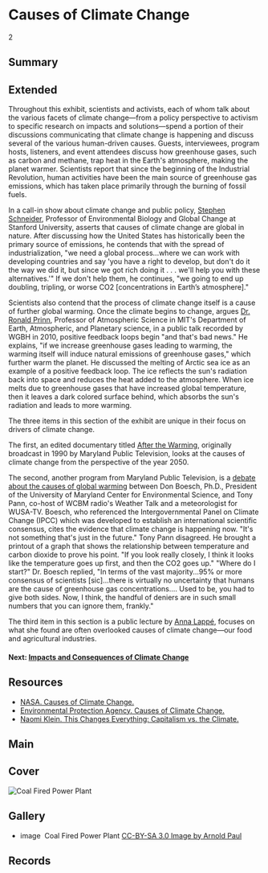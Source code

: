 # Causes of Climate Change

2

## Summary

## Extended

Throughout this exhibit, scientists and activists, each of whom talk about the
various facets of climate change—from a policy perspective to activism to
specific research on impacts and solutions—spend a portion of their
discussions communicating that climate change is happening and discuss several
of the various human-driven causes. Guests, interviewees, program hosts,
listeners, and event attendees discuss how greenhouse gases, such as carbon
and methane, trap heat in the Earth's atmosphere, making the planet warmer.
Scientists report that since the beginning of the Industrial Revolution, human
activities have been the main source of greenhouse gas emissions, which has
taken place primarily through the burning of fossil fuels.

In a call-in show about climate change and public policy, [Stephen Schneider](/exhibits/climate-change/impacts), Professor of Environmental Biology and Global Change at Stanford University, asserts that causes of climate change are global in nature. After discussing how the United States has historically been the primary source of emissions, he contends that with the spread of industrialization, "we need a global process...where we can work with developing countries and say 'you have a right to develop, but don't do it the way we did it, but since we got rich doing it . . . we'll help you with these alternatives.'" If we don't help them, he continues, "we going to end up doubling, tripling, or worse CO2 [concentrations in Earth’s atmosphere]."

Scientists also contend that the process of climate change itself is a cause of further global warming. Once the climate begins to change, argues [Dr. Ronald Prinn](/exhibits/climate-change/impacts), Professor of Atmospheric Science in MIT's Department of Earth, Atmospheric, and Planetary science, in a public talk recorded by WGBH in 2010, positive feedback loops begin "and that's bad news." He explains, "if we increase greenhouse gases leading to warming, the warming itself will induce natural emissions of greenhouse gases," which further warm the planet. He discussed the melting of Arctic sea ice as an example of a positive feedback loop. The ice reflects the sun's radiation back into space and reduces the heat added to the atmosphere. When ice melts due to greenhouse gases that have increased global temperature, then it leaves a dark colored surface behind, which absorbs the sun's radiation and leads to more warming.

The three items in this section of the exhibit are unique in their focus on drivers of climate change.

The first, an edited documentary titled [After the Warming](/catalog/cpb-aacip_394-65h9wd4r), originally broadcast in 1990 by Maryland Public Television, looks at the causes of climate change from the perspective of the year 2050.

The second, another program from Maryland Public Television, is a [debate about the causes of global warming](/catalog/cpb-aacip_394-773txj1w) between Don Boesch, Ph.D., President of the University of Maryland Center for Environmental Science, and Tony Pann, co-host of WCBM radio's Weather Talk and a meteorologist for WUSA-TV. Boesch, who referenced the Intergovernmental Panel on Climate Change (IPCC) which was developed to establish an international scientific consensus, cites the evidence that climate change is happening now. "It's not something that's just in the future." Tony Pann disagreed. He brought a printout of a graph that shows the relationship between temperature and carbon dioxide to prove his point. "If you look really closely, I think it looks like the temperature goes up first, and then the CO2 goes up." "Where do I start?" Dr. Boesch replied, "In terms of the vast majority...95% or more consensus of scientists [sic]...there is virtually no uncertainty that humans are the cause of greenhouse gas concentrations.... Used to be, you had to give both sides. Now, I think, the handful of deniers are in such small numbers that you can ignore them, frankly."

The third item in this section is a public lecture by [Anna Lappé](/catalog/cpb-aacip_15-930ns0m03c), focuses on what she found are often overlooked causes of climate change—our food and agricultural industries.


#### Next: [Impacts and Consequences of Climate Change](/exhibits/climate-change/impacts)

## Resources

- [NASA. Causes of Climate Change.](http://climate.nasa.gov/causes/)
- [Environmental Protection Agency. Causes of Climate Change.](http://www.epa.gov/climatechange/science/causes.html)
- [Naomi Klein. This Changes Everything: Capitalism vs. the Climate.](http://thischangeseverything.org/)


## Main

## Cover
  <img title="Cover Image" alt="Coal Fired Power Plant" src="https://s3.amazonaws.com/americanarchive.org/exhibits/ClimateChange_Section3_Causes.jpg">

## Gallery
  - <a class="type">image</a>
    <img alt="" src="https://s3.amazonaws.com/americanarchive.org/exhibits/ClimateChange_Section3_Causes.jpg">
    <a class="caption-text">Coal Fired Power Plant</a>
    <a class="credit-link" href="https://creativecommons.org/licenses/by-sa/3.0/us/">CC-BY-SA 3.0 Image by Arnold Paul</a>

## Records
